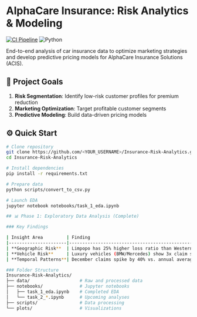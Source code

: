 # AlphaCare Insurance: Risk Analytics & Modeling

[![CI Pipeline](https://github.com/<YOUR_USERNAME>/Insurance-Risk-Analytics/actions/workflows/ci_pipeline.yml/badge.svg)](https://github.com/<YOUR_USERNAME>/Insurance-Risk-Analytics/actions)
![Python](https://img.shields.io/badge/python-3.10+-blue.svg)

End-to-end analysis of car insurance data to optimize marketing strategies and develop predictive pricing models for AlphaCare Insurance Solutions (ACIS).

## 🎯 Project Goals
1. **Risk Segmentation**: Identify low-risk customer profiles for premium reduction
2. **Marketing Optimization**: Target profitable customer segments
3. **Predictive Modeling**: Build data-driven pricing models

## ⚙️ Quick Start

```bash
# Clone repository
git clone https://github.com/<YOUR_USERNAME>/Insurance-Risk-Analytics.git
cd Insurance-Risk-Analytics

# Install dependencies
pip install -r requirements.txt

# Prepare data
python scripts/convert_to_csv.py

# Launch EDA
jupyter notebook notebooks/task_1_eda.ipynb

## 📊 Phase 1: Exploratory Data Analysis (Complete)

### Key Findings

| Insight Area         | Finding                                                                 | Business Impact                          |
|----------------------|-------------------------------------------------------------------------|------------------------------------------|
| **Geographic Risk**  | Limpopo has 25% higher loss ratio than Western Cape                    | Regional pricing adjustments needed      |
| **Vehicle Risk**     | Luxury vehicles (BMW/Mercedes) show 3x claim severity                  | Vehicle-specific premium tiers           |
| **Temporal Patterns**| December claims spike by 40% vs. annual average                        | Seasonal pricing strategies              |

### Folder Structure
Insurance-Risk-Analytics/
├── data/                   # Raw and processed data
├── notebooks/              # Jupyter notebooks
│   ├── task_1_eda.ipynb    # Completed EDA
│   └── task_2_*.ipynb      # Upcoming analyses
├── scripts/                # Data processing
└── plots/                  # Visualizations